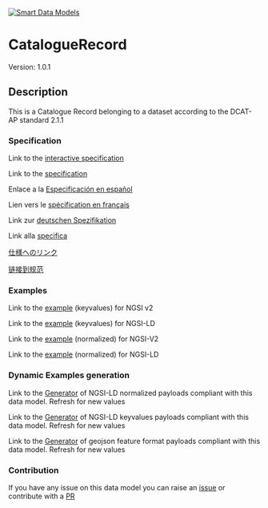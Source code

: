 [![Smart Data Models](https://smartdatamodels.org/wp-content/uploads/2022/01/SmartDataModels_logo.png "Logo")](https://smartdatamodels.org)
# CatalogueRecord
Version: 1.0.1

## Description 

This is a Catalogue Record belonging to a dataset according to the DCAT-AP standard 2.1.1
### Specification

Link to the [interactive specification](https://swagger.lab.fiware.org/?url=https://smart-data-models.github.io/dataModel.DCAT-AP/CatalogueRecord/swagger.yaml)

Link to the [specification](https://github.com/smart-data-models/dataModel.DCAT-AP/blob/master/CatalogueRecord/doc/spec.md)

Enlace a la [Especificación en español](https://github.com/smart-data-models/dataModel.DCAT-AP/blob/master/CatalogueRecord/doc/spec_ES.md)

Lien vers le [spécification en français](https://github.com/smart-data-models/dataModel.DCAT-AP/blob/master/CatalogueRecord/doc/spec_FR.md)

Link zur [deutschen Spezifikation](https://github.com/smart-data-models/dataModel.DCAT-AP/blob/master/CatalogueRecord/doc/spec_DE.md)

Link alla [specifica](https://github.com/smart-data-models/dataModel.DCAT-AP/blob/master/CatalogueRecord/doc/spec_IT.md)

[仕様へのリンク](https://github.com/smart-data-models/dataModel.DCAT-AP/blob/master/CatalogueRecord/doc/spec_JA.md)

[链接到规范](https://github.com/smart-data-models/dataModel.DCAT-AP/blob/master/CatalogueRecord/doc/spec_ZH.md)
### Examples

Link to the [example](https://smart-data-models.github.io/dataModel.DCAT-AP/CatalogueRecord/examples/example.json) (keyvalues) for NGSI v2

Link to the [example](https://smart-data-models.github.io/dataModel.DCAT-AP/CatalogueRecord/examples/example.jsonld) (keyvalues) for NGSI-LD

Link to the [example](https://smart-data-models.github.io/dataModel.DCAT-AP/CatalogueRecord/examples/example-normalized.json) (normalized) for NGSI-V2

Link to the [example](https://smart-data-models.github.io/dataModel.DCAT-AP/CatalogueRecord/examples/example-normalized.jsonld) (normalized) for NGSI-LD
### Dynamic Examples generation

Link to the [Generator](https://smartdatamodels.org/extra/ngsi-ld_generator.php?schemaUrl=https://raw.githubusercontent.com/smart-data-models/dataModel.DCAT-AP/master/CatalogueRecord/schema.json&email=info@smartdatamodels.org) of NGSI-LD normalized payloads compliant with this data model. Refresh for new values

Link to the [Generator](https://smartdatamodels.org/extra/ngsi-ld_generator_keyvalues.php?schemaUrl=https://raw.githubusercontent.com/smart-data-models/dataModel.DCAT-AP/master/CatalogueRecord/schema.json&email=info@smartdatamodels.org) of NGSI-LD keyvalues payloads compliant with this data model. Refresh for new values

Link to the [Generator](https://smartdatamodels.org/extra/geojson_features_generator.php?schemaUrl=https://raw.githubusercontent.com/smart-data-models/dataModel.DCAT-AP/master/CatalogueRecord/schema.json&email=info@smartdatamodels.org) of geojson feature format payloads compliant with this data model. Refresh for new values
### Contribution

 If you have any issue on this data model you can raise an [issue](https://github.com/smart-data-models/dataModel.DCAT-AP/issues)  or contribute with a [PR](https://github.com/smart-data-models/dataModel.DCAT-AP/pulls)